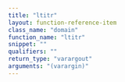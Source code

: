 ```yaml
---
title: "ltitr"
layout: function-reference-item
class_name: "domain"
function_name: "ltitr"
snippet: ""
qualifiers: ""
return_type: "varargout"
arguments: "(varargin)"
---
```


<pre class="help-text"></pre>